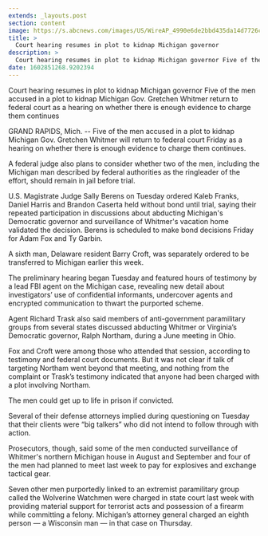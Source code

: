 ```yaml
--- 
extends: _layouts.post 
section: content 
image: https://s.abcnews.com/images/US/WireAP_4990e6de2bbd435da14d7726c26cf1ea_16x9_992.jpg 
title: > 
  Court hearing resumes in plot to kidnap Michigan governor 
description: > 
  Court hearing resumes in plot to kidnap Michigan governor Five of the men accused in a plot to kidnap Michigan Gov.Gretchen Whitmer return to federal court as a hearing on whether there is enough evidence to charge them continuesGRAND RAPIDS, Mich. -- Five of the men accused in a plot to kidnap Michigan Gov.Gretchen Whitmer will return to federal court Friday as a hearing on whether there is enough evidence to charge them continues.A federal judge also plans to consider whether two of the men, including the Michigan man described by federal authorities as the ringleader of the effort, should remain in jail before trial.Fox and Croft were among those who attended that session, according to testimony and federal court documents. 
date: 1602851268.9202394 
--- 
```

Court hearing resumes in plot to kidnap Michigan governor Five of the men accused in a plot to kidnap Michigan Gov. Gretchen Whitmer return to federal court as a hearing on whether there is enough evidence to charge them continues

GRAND RAPIDS, Mich. -- Five of the men accused in a plot to kidnap Michigan Gov. Gretchen Whitmer will return to federal court Friday as a hearing on whether there is enough evidence to charge them continues.

A federal judge also plans to consider whether two of the men, including the Michigan man described by federal authorities as the ringleader of the effort, should remain in jail before trial.

U.S. Magistrate Judge Sally Berens on Tuesday ordered Kaleb Franks, Daniel Harris and Brandon Caserta held without bond until trial, saying their repeated participation in discussions about abducting Michigan's Democratic governor and surveillance of Whitmer's vacation home validated the decision. Berens is scheduled to make bond decisions Friday for Adam Fox and Ty Garbin.

A sixth man, Delaware resident Barry Croft, was separately ordered to be transferred to Michigan earlier this week.

The preliminary hearing began Tuesday and featured hours of testimony by a lead FBI agent on the Michigan case, revealing new detail about investigators’ use of confidential informants, undercover agents and encrypted communication to thwart the purported scheme.

Agent Richard Trask also said members of anti-government paramilitary groups from several states discussed abducting Whitmer or Virginia’s Democratic governor, Ralph Northam, during a June meeting in Ohio.

Fox and Croft were among those who attended that session, according to testimony and federal court documents. But it was not clear if talk of targeting Northam went beyond that meeting, and nothing from the complaint or Trask’s testimony indicated that anyone had been charged with a plot involving Northam.

The men could get up to life in prison if convicted.

Several of their defense attorneys implied during questioning on Tuesday that their clients were “big talkers” who did not intend to follow through with action.

Prosecutors, though, said some of the men conducted surveillance of Whitmer's northern Michigan house in August and September and four of the men had planned to meet last week to pay for explosives and exchange tactical gear.

Seven other men purportedly linked to an extremist paramilitary group called the Wolverine Watchmen were charged in state court last week with providing material support for terrorist acts and possession of a firearm while committing a felony. Michigan’s attorney general charged an eighth person — a Wisconsin man — in that case on Thursday.